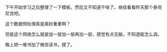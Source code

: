 下午开始学习之后整理了一下模板，然后又不知道干啥了。继续看看昨天那个泰坦尼克吧。

这个数据预处理真是奥妙重重啊？

但是这个网络怎么就是加一层加一层再加一层，感觉有点无脑，不知道能怎么调。

晚上把一堆书加了微信读书，摸了。